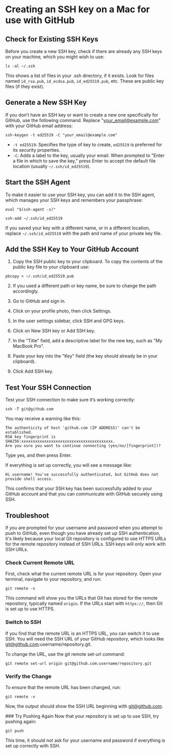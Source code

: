 # Creating an SSH key on a Mac for use with GitHub

## Check for Existing SSH Keys
Before you create a new SSH key, check if there are already any SSH keys on your machine, which you might wish to use:
```
ls -al ~/.ssh
```
This shows a list of files in your .ssh directory, if it exists. Look for files named `id_rsa.pub`, `id_ecdsa.pub`, `id_ed25519.pub`, etc. These are public key files (if they exist).

## Generate a New SSH Key
If you don’t have an SSH key or want to create a new one specifically for GitHub, use the following command. Replace "your_email@example.com" with your GitHub email address:
```
ssh-keygen -t ed25519 -C "your_email@example.com"
```

- `-t ed25519`: Specifies the type of key to create, `ed25519` is preferred for its security properties.
- `-C`: Adds a label to the key, usually your email.
When prompted to "Enter a file in which to save the key," press Enter to accept the default file location (usually `~/.ssh/id_ed25519`).

## Start the SSH Agent
To make it easier to use your SSH key, you can add it to the SSH agent, which manages your SSH keys and remembers your passphrase:
```
eval "$(ssh-agent -s)"
```

```
ssh-add ~/.ssh/id_ed25519
```

If you saved your key with a different name, or in a different location, replace `~/.ssh/id_ed25519` with the path and name of your private key file.

## Add the SSH Key to Your GitHub Account
1. Copy the SSH public key to your clipboard. To copy the contents of the public key file to your clipboard use:

```
pbcopy < ~/.ssh/id_ed25519.pub
```

2. If you used a different path or key name, be sure to change the path accordingly.

3. Go to GitHub and sign in.

4. Click on your profile photo, then click Settings.

5. In the user settings sidebar, click SSH and GPG keys.

6. Click on New SSH key or Add SSH key.

7. In the "Title" field, add a descriptive label for the new key, such as "My MacBook Pro".

8. Paste your key into the "Key" field (the key should already be in your clipboard).

9. Click Add SSH key.

## Test Your SSH Connection
Test your SSH connection to make sure it’s working correctly:
```
ssh -T git@github.com
```

You may receive a warning like this:
```
The authenticity of host 'github.com (IP ADDRESS)' can't be established.
RSA key fingerprint is SHA256:xxxxxxxxxxxxxxxxxxxxxxxxxxxxxxxxxxxxxxxx.
Are you sure you want to continue connecting (yes/no/[fingerprint])?
```

Type yes, and then press Enter.

If everything is set up correctly, you will see a message like:
```
Hi username! You've successfully authenticated, but GitHub does not provide shell access.
```

This confirms that your SSH key has been successfully added to your GitHub account and that you can communicate with GitHub securely using SSH.

## Troubleshoot

If you are prompted for your username and password when you attempt to push to GitHub, even though you have already set up SSH authentication, it's likely because your local Git repository is configured to use HTTPS URLs for the remote repository instead of SSH URLs. SSH keys will only work with SSH URLs.

### Check Current Remote URL
First, check what the current remote URL is for your repository. Open your terminal, navigate to your repository, and run:
```
git remote -v
```
This command will show you the URLs that Git has stored for the remote repository, typically named `origin`. If the URLs start with `https://`, then Git is set up to use HTTPS.

### Switch to SSH
If you find that the remote URL is an HTTPS URL, you can switch it to use SSH. You will need the SSH URL of your GitHub repository, which looks like git@github.com:username/repository.git.

To change the URL, use the git remote set-url command:
```
git remote set-url origin git@github.com:username/repository.git
```

### Verify the Change
To ensure that the remote URL has been changed, run:
```
git remote -v
```

Now, the output should show the SSH URL beginning with git@github.com.

### Try Pushing Again
Now that your repository is set up to use SSH, try pushing again:
```
git push
```

This time, it should not ask for your username and password if everything is set up correctly with SSH.

